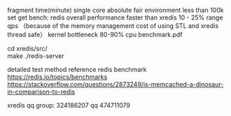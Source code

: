 
fragment time(minute) single core absolute fair environment  less than 100k set get bench: redis overall performance faster than xredis 10 - 25% range qps 
（because of the memory management cost of using STL and xredis thread safe） kernel bottleneck 80-90% cpu benchmark.pdf 

cd xredis/src/    
make ./redis-server

detailed test method reference redis benchmark  
https://redis.io/topics/benchmarks 
https://stackoverflow.com/questions/2873249/is-memcached-a-dinosaur-in-comparison-to-redis 

xredis qq group: 324186207   qq 474711079
